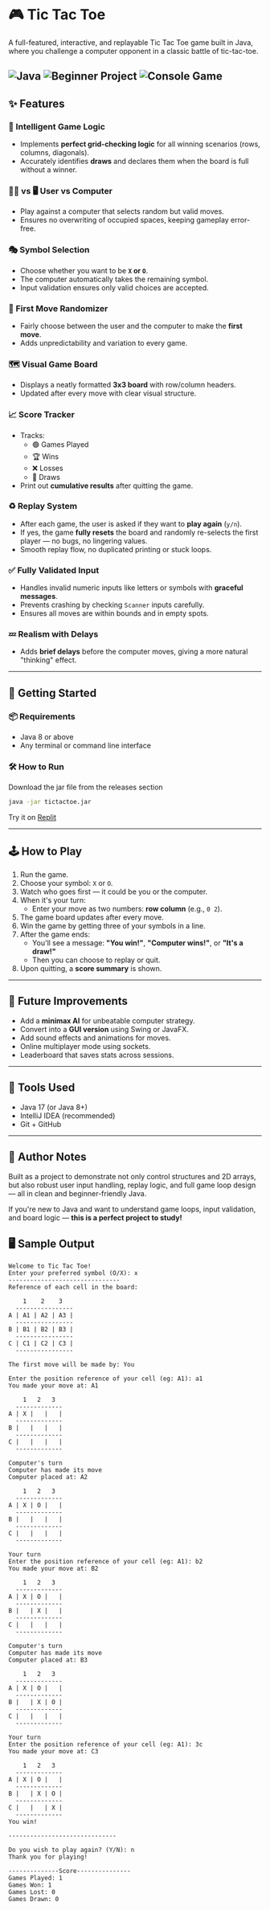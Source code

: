 # 🎮 Tic Tac Toe

A full-featured, interactive, and replayable Tic Tac Toe game built in Java, where you challenge a computer opponent in a classic battle of tic-tac-toe.

![Java](https://img.shields.io/badge/Language-Java-blue.svg)
![Beginner Project](https://img.shields.io/badge/Level-Beginner-brightgreen)
![Console Game](https://img.shields.io/badge/Type-Console--App-lightgrey)
---

## ✨ Features

### 🧠 Intelligent Game Logic
- Implements **perfect grid-checking logic** for all winning scenarios (rows, columns, diagonals).
- Accurately identifies **draws** and declares them when the board is full without a winner.

### 🧍‍♂️ vs 🖥️ User vs Computer
- Play against a computer that selects random but valid moves.
- Ensures no overwriting of occupied spaces, keeping gameplay error-free.

### 🎭 Symbol Selection
- Choose whether you want to be **`X` or `O`**.
- The computer automatically takes the remaining symbol.
- Input validation ensures only valid choices are accepted.

### 🔄 First Move Randomizer
- Fairly choose between the user and the computer to make the **first move**.
- Adds unpredictability and variation to every game.

### 🗺️ Visual Game Board
- Displays a neatly formatted **3x3 board** with row/column headers.
- Updated after every move with clear visual structure.

### 📈 Score Tracker
- Tracks:
    - 🟢 Games Played
    - 🏆 Wins
    - ❌ Losses
    - 🤝 Draws
- Print out **cumulative results** after quitting the game.

### ♻️ Replay System
- After each game, the user is asked if they want to **play again** (`y/n`).
- If yes, the game **fully resets** the board and randomly re-selects the first player — no bugs, no lingering values.
- Smooth replay flow, no duplicated printing or stuck loops.

### ✅ Fully Validated Input
- Handles invalid numeric inputs like letters or symbols with **graceful messages**.
- Prevents crashing by checking `Scanner` inputs carefully.
- Ensures all moves are within bounds and in empty spots.

### 💤 Realism with Delays
- Adds **brief delays** before the computer moves, giving a more natural "thinking" effect.

---
## 🚀 Getting Started

### 📦 Requirements

- Java 8 or above
- Any terminal or command line interface

### 🛠️ How to Run
Download the jar file from the releases section
```bash
java -jar tictactoe.jar
```
Try it on [Replit](https://replit.com/@yago-xd/tictactoe)


---

## 🕹️ How to Play

1. Run the game.
2. Choose your symbol: `X` or `O`.
3. Watch who goes first — it could be you or the computer.
4. When it's your turn:
    - Enter your move as two numbers: **row column** (e.g., `0 2`).
5. The game board updates after every move.
6. Win the game by getting three of your symbols in a line.
7. After the game ends:
    - You'll see a message: **"You win!"**, **"Computer wins!"**, or **"It's a draw!"**
    - Then you can choose to replay or quit.
8. Upon quitting, a **score summary** is shown.

---

## 🧠 Future Improvements

- Add a **minimax AI** for unbeatable computer strategy.
- Convert into a **GUI version** using Swing or JavaFX.
- Add sound effects and animations for moves.
- Online multiplayer mode using sockets.
- Leaderboard that saves stats across sessions.

---

## 🔧 Tools Used

- Java 17 (or Java 8+)
- IntelliJ IDEA (recommended)
- Git + GitHub

---

## 🙌 Author Notes

Built as a project to demonstrate not only control structures and 2D arrays, but also robust user input handling, replay logic, and full game loop design — all in clean and beginner-friendly Java.

If you're new to Java and want to understand game loops, input validation, and board logic — **this is a perfect project to study!**


## 🖥️ Sample Output

```console
Welcome to Tic Tac Toe!
Enter your preferred symbol (O/X): x
-------------------------------
Reference of each cell in the board: 

    1    2    3
  ----------------
A | A1 | A2 | A3 |
  ----------------
B | B1 | B2 | B3 |
  ----------------
C | C1 | C2 | C3 |
  ----------------

The first move will be made by: You

Enter the position reference of your cell (eg: A1): a1
You made your move at: A1

    1   2   3
  -------------
A | X |   |   |
  -------------
B |   |   |   |
  -------------
C |   |   |   |
  -------------

Computer's turn
Computer has made its move
Computer placed at: A2

    1   2   3
  -------------
A | X | O |   |
  -------------
B |   |   |   |
  -------------
C |   |   |   |
  -------------

Your turn
Enter the position reference of your cell (eg: A1): b2
You made your move at: B2

    1   2   3
  -------------
A | X | O |   |
  -------------
B |   | X |   |
  -------------
C |   |   |   |
  -------------

Computer's turn
Computer has made its move
Computer placed at: B3

    1   2   3
  -------------
A | X | O |   |
  -------------
B |   | X | O |
  -------------
C |   |   |   |
  -------------

Your turn
Enter the position reference of your cell (eg: A1): 3c
You made your move at: C3

    1   2   3
  -------------
A | X | O |   |
  -------------
B |   | X | O |
  -------------
C |   |   | X |
  -------------
You win!

------------------------------

Do you wish to play again? (Y/N): n
Thank you for playing!

--------------Score---------------
Games Played: 1
Games Won: 1
Games Lost: 0
Games Drawn: 0
```